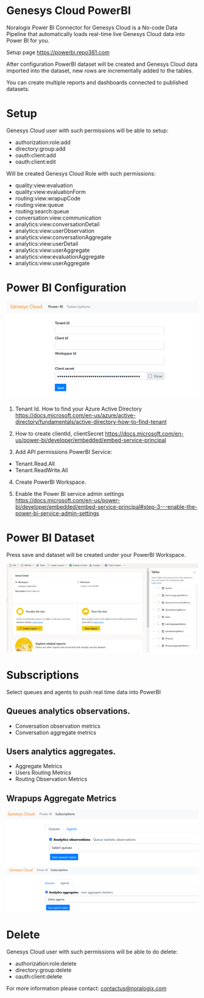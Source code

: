 # Genesys Cloud PowerBI

Noralogix Power BI Connector for Genesys Cloud is a No-code Data Pipeline that automatically loads real-time live Genesys Cloud data into Power BI for you.

Setup page https://powerbi.repo361.com

After configuration PowerBI dataset will be created and Genesys Cloud data imported into the dataset, new rows are incrementally added to the tables.

You can create multiple reports and dashboards connected to published datasets.

# Setup

Genesys Cloud user with such permissions will be able to setup:
- authorization:role:add
- directory:group:add
- oauth:client:add
- oauth:client:edit

Will be created Genesys Cloud Role with such permissions:
- quality:view:evaluation
- quality:view:evaluationForm
- routing:view:wrapupCode
- routing:view:queue
- routing:search:queue
- conversation:view:communication
- analytics:view:conversationDetail
- analytics:view:userObservation
- analytics:view:conversationAggregate
- analytics:view:userDetail
- analytics:view:userAggregate
- analytics:view:evaluationAggregate
- analytics:view:userAggregate

# Power BI Configuration 

![lab image](powerbi-settings.png)

1. Tenant Id. How to find your Azure Active Directory
https://docs.microsoft.com/en-us/azure/active-directory/fundamentals/active-directory-how-to-find-tenant

2. How to create clientId, clientSecret
https://docs.microsoft.com/en-us/power-bi/developer/embedded/embed-service-principal

3. Add API permissions 
PowerBI Service: 
- Tenant.Read.All 
- Tenant.ReadWrite.All 

4. Create PowerBI Workspace.

5. Enable the Power BI service admin settings
https://docs.microsoft.com/en-us/power-bi/developer/embedded/embed-service-principal#step-3---enable-the-power-bi-service-admin-settings

# Power BI Dataset

Press save and dataset will be created under your PowerBI Workspace.

![lab image](powerbi-dataset-tables.png)

# Subscriptions

Select queues and agents to push real time data into PowerBI
## Queues analytics observations.
- Conversation observation metrics
- Conversation aggregate metrics
## Users analytics aggregates.
- Aggregate Metrics
- Users Routing Metrics
- Routing Observation Metrics
## Wrapups Aggregate Metrics

![lab image](subscriptions-queues.png)
![lab image](subscriptions-agents.png)

# Delete
Genesys Cloud user with such permissions will be able to do delete:
- authorization:role:delete
- directory:group:delete
- oauth:client:delete

For more information please contact: [contactus@noralogix.com](mailto:contactus@noralogix.com)
